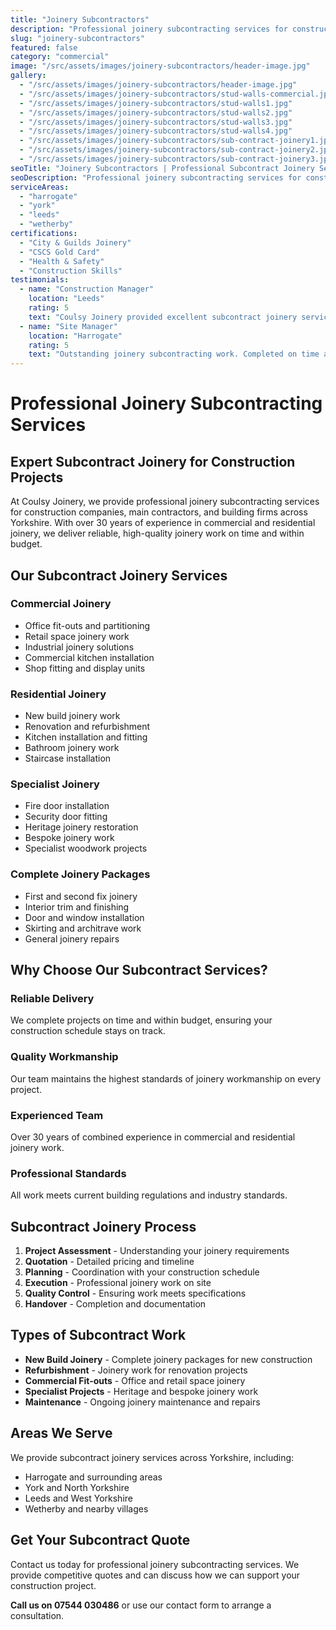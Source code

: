 ```yaml
---
title: "Joinery Subcontractors"
description: "Professional joinery subcontracting services for construction companies and main contractors. Expert joinery work for commercial and residential projects across Yorkshire."
slug: "joinery-subcontractors"
featured: false
category: "commercial"
image: "/src/assets/images/joinery-subcontractors/header-image.jpg"
gallery:
  - "/src/assets/images/joinery-subcontractors/header-image.jpg"
  - "/src/assets/images/joinery-subcontractors/stud-walls-commercial.jpg"
  - "/src/assets/images/joinery-subcontractors/stud-walls1.jpg"
  - "/src/assets/images/joinery-subcontractors/stud-walls2.jpg"
  - "/src/assets/images/joinery-subcontractors/stud-walls3.jpg"
  - "/src/assets/images/joinery-subcontractors/stud-walls4.jpg"
  - "/src/assets/images/joinery-subcontractors/sub-contract-joinery1.jpg"
  - "/src/assets/images/joinery-subcontractors/sub-contract-joinery2.jpg"
  - "/src/assets/images/joinery-subcontractors/sub-contract-joinery3.jpg"
seoTitle: "Joinery Subcontractors | Professional Subcontract Joinery Services"
seoDescription: "Professional joinery subcontracting services for construction companies and main contractors. Expert joinery work for commercial and residential projects across Yorkshire."
serviceAreas:
  - "harrogate"
  - "york"
  - "leeds"
  - "wetherby"
certifications:
  - "City & Guilds Joinery"
  - "CSCS Gold Card"
  - "Health & Safety"
  - "Construction Skills"
testimonials:
  - name: "Construction Manager"
    location: "Leeds"
    rating: 5
    text: "Coulsy Joinery provided excellent subcontract joinery services on our commercial project. Reliable and professional."
  - name: "Site Manager"
    location: "Harrogate"
    rating: 5
    text: "Outstanding joinery subcontracting work. Completed on time and to the highest standards."
---
```


# Professional Joinery Subcontracting Services

## Expert Subcontract Joinery for Construction Projects

At Coulsy Joinery, we provide professional joinery subcontracting services for construction companies, main contractors, and building firms across Yorkshire. With over 30 years of experience in commercial and residential joinery, we deliver reliable, high-quality joinery work on time and within budget.

## Our Subcontract Joinery Services

### **Commercial Joinery**
- Office fit-outs and partitioning
- Retail space joinery work
- Industrial joinery solutions
- Commercial kitchen installation
- Shop fitting and display units

### **Residential Joinery**
- New build joinery work
- Renovation and refurbishment
- Kitchen installation and fitting
- Bathroom joinery work
- Staircase installation

### **Specialist Joinery**
- Fire door installation
- Security door fitting
- Heritage joinery restoration
- Bespoke joinery work
- Specialist woodwork projects

### **Complete Joinery Packages**
- First and second fix joinery
- Interior trim and finishing
- Door and window installation
- Skirting and architrave work
- General joinery repairs

## Why Choose Our Subcontract Services?

### **Reliable Delivery**
We complete projects on time and within budget, ensuring your construction schedule stays on track.

### **Quality Workmanship**
Our team maintains the highest standards of joinery workmanship on every project.

### **Experienced Team**
Over 30 years of combined experience in commercial and residential joinery work.

### **Professional Standards**
All work meets current building regulations and industry standards.

## Subcontract Joinery Process

1. **Project Assessment** - Understanding your joinery requirements
2. **Quotation** - Detailed pricing and timeline
3. **Planning** - Coordination with your construction schedule
4. **Execution** - Professional joinery work on site
5. **Quality Control** - Ensuring work meets specifications
6. **Handover** - Completion and documentation

## Types of Subcontract Work

- **New Build Joinery** - Complete joinery packages for new construction
- **Refurbishment** - Joinery work for renovation projects
- **Commercial Fit-outs** - Office and retail space joinery
- **Specialist Projects** - Heritage and bespoke joinery work
- **Maintenance** - Ongoing joinery maintenance and repairs

## Areas We Serve

We provide subcontract joinery services across Yorkshire, including:
- Harrogate and surrounding areas
- York and North Yorkshire
- Leeds and West Yorkshire
- Wetherby and nearby villages

## Get Your Subcontract Quote

Contact us today for professional joinery subcontracting services. We provide competitive quotes and can discuss how we can support your construction project.

**Call us on 07544 030486** or use our contact form to arrange a consultation. 